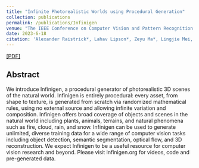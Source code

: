 ```yaml
---
title: "Infinite Photorealistic Worlds using Procedural Generation"
collection: publications
permalink: /publications/Infinigen
venue: "The IEEE Conference on Computer Vision and Pattern Recognition (CVPR)"
date: 2023-6-18
citation: 'Alexander Raistrick*, Lahav Lipson*, Zeyu Ma*, Lingjie Mei, Mingzhe Wang, <b>Yiming Zuo</b>, Karhan Kayan, Hongyu Wen, Beining Han, Yihan Wang, Alejandro Newell, Hei Law, Ankit Goyal, Kaiyu Yang, Jia Deng (*equal contribution)'
---
```


[[PDF]](https://arxiv.org/pdf/2306.09310.pdf)

## Abstract
We introduce Infinigen, a procedural generator of photorealistic 3D scenes of the natural world. Infinigen is entirely procedural: every asset, from shape to texture, is generated from scratch via randomized mathematical rules, using no external source and allowing infinite variation and composition. Infinigen offers broad coverage of objects and scenes in the natural world including plants, animals, terrains, and natural phenomena such as fire, cloud, rain, and snow. Infinigen can be used to generate unlimited, diverse training data for a wide range of computer vision tasks including object detection, semantic segmentation, optical flow, and 3D reconstruction. We expect Infinigen to be a useful resource for computer vision research and beyond. Please visit infinigen.org for videos, code and pre-generated data.